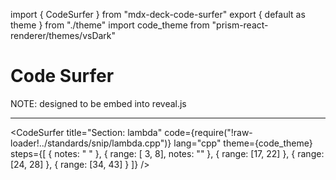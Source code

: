 import { CodeSurfer } from "mdx-deck-code-surfer"
export { default as theme } from "./theme"
import code_theme from "prism-react-renderer/themes/vsDark"

# Code Surfer

NOTE: designed to be embed into reveal.js

---
<CodeSurfer
  title="Section: lambda"
  code={require("!raw-loader!../standards/snip/lambda.cpp")}
  lang="cpp"
  theme={code_theme}
  steps={[
    { notes: " " },
    { range: [ 3,  8], notes: "" },
    { range: [17, 22] },
    { range: [24, 28] },
    { range: [34, 43] }
  ]}
/>